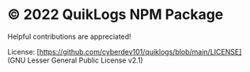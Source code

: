 # © 2022 QuikLogs NPM Package
 
 Helpful contributions are appreciated!
 
 License: [https://github.com/cyberdev101/quiklogs/blob/main/LICENSE] (GNU Lesser General Public License v2.1)
